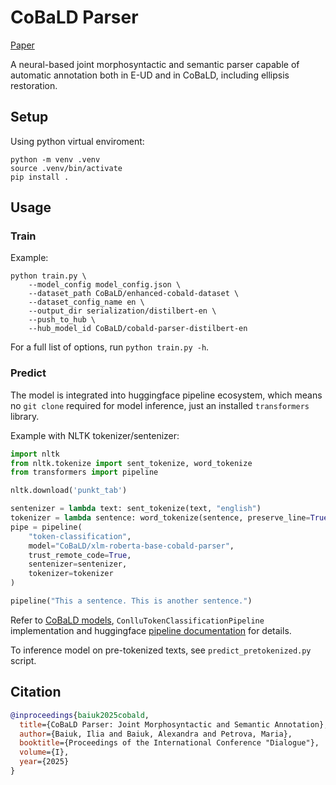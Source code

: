 # CoBaLD Parser
[Paper](https://dialogue-conf.org/wp-content/uploads/2025/04/BaiukIBaiukAPetrovaM.009.pdf)

A neural-based joint morphosyntactic and semantic parser capable of automatic annotation both in E-UD and in CoBaLD, including ellipsis restoration.

## Setup

Using python virtual enviroment:
```
python -m venv .venv
source .venv/bin/activate
pip install .
```

## Usage

### Train

Example:
```
python train.py \
    --model_config model_config.json \
    --dataset_path CoBaLD/enhanced-cobald-dataset \
    --dataset_config_name en \
    --output_dir serialization/distilbert-en \
    --push_to_hub \
    --hub_model_id CoBaLD/cobald-parser-distilbert-en
```

For a full list of options, run `python train.py -h`.

### Predict

The model is integrated into huggingface pipeline ecosystem, which means no `git clone` required for model inference, just an installed `transformers` library. 

Example with NLTK tokenizer/sentenizer:
```py
import nltk
from nltk.tokenize import sent_tokenize, word_tokenize
from transformers import pipeline

nltk.download('punkt_tab')

sentenizer = lambda text: sent_tokenize(text, "english")
tokenizer = lambda sentence: word_tokenize(sentence, preserve_line=True)
pipe = pipeline(
    "token-classification",
    model="CoBaLD/xlm-roberta-base-cobald-parser",
    trust_remote_code=True,
    sentenizer=sentenizer,
    tokenizer=tokenizer
)

pipeline("This a sentence. This is another sentence.")
```

Refer to [CoBaLD models](https://huggingface.co/CoBaLD), `ConlluTokenClassificationPipeline` implementation and huggingface [pipeline documentation](https://huggingface.co/docs/transformers/main/en/pipeline_tutorial) for details.

To inference model on pre-tokenized texts, see `predict_pretokenized.py` script.

## Citation

```bibtex
@inproceedings{baiuk2025cobald,
  title={CoBaLD Parser: Joint Morphosyntactic and Semantic Annotation},
  author={Baiuk, Ilia and Baiuk, Alexandra and Petrova, Maria},
  booktitle={Proceedings of the International Conference "Dialogue"},
  volume={I},
  year={2025}
}
```
